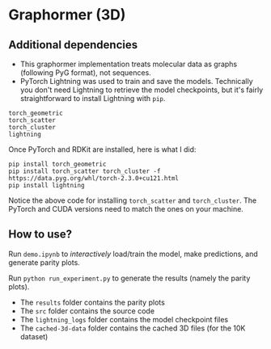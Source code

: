 # Graphormer (3D)

## Additional dependencies

- This graphormer implementation treats molecular data as graphs (following PyG format), not sequences.  
- PyTorch Lightning was used to train and save the models. Technically you don't need Lightning to retrieve the model checkpoints, but it's fairly straightforward to install Lightning with `pip`.

```
torch_geometric
torch_scatter
torch_cluster
lightning
```

Once PyTorch and RDKit are installed, here is what I did:
```
pip install torch_geometric
pip install torch_scatter torch_cluster -f https://data.pyg.org/whl/torch-2.3.0+cu121.html
pip install lightning
```

Notice the above code for installing `torch_scatter` and `torch_cluster`. The PyTorch and CUDA versions need to match the ones on your machine.

## How to use?

Run `demo.ipynb` to *interactively* load/train the model, make predictions, and generate parity plots.

Run `python run_experiment.py` to generate the results (namely the parity plots).

- The `results` folder contains the parity plots
- The `src` folder contains the source code
- The `lightning_logs` folder contains the model checkpoint files
- The `cached-3d-data` folder contains the cached 3D files (for the 10K dataset)